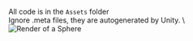 All code is in the `Assets` folder\
Ignore .meta files, they are autogenerated by Unity.
\ \
![Render of a Sphere](https://github.com/lordraul/3d-renderer/master/sphere-render.jpg)
